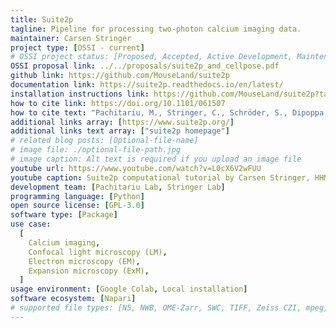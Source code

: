 ```yaml
---
title: Suite2p
tagline: Pipeline for processing two-photon calcium imaging data.
maintainer: Carsen Stringer
project type: [OSSI - current]
# OSSI project status: [Proposed, Accepted, Active Development, Maintenance]
OSSI proposal link: ../../proposals/suite2p_and_cellpose.pdf
github link: https://github.com/MouseLand/suite2p
documentation link: https://suite2p.readthedocs.io/en/latest/
installation instructions link: https://github.com/MouseLand/suite2p?tab=readme-ov-file#local-installation
how to cite link: https://doi.org/10.1101/061507
how to cite text: "Pachitariu, M., Stringer, C., Schröder, S., Dipoppa, M., Rossi, L. F., Carandini, M., & Harris, K. D. (2016). Suite2p: beyond 10,000 neurons with standard two-photon microscopy. BioRxiv, 061507."
additional links array: [https://www.suite2p.org/]
additional links text array: ["suite2p homepage"]
# related blog posts: [Optional-file-name]
# image file: ./optional-file-path.jpg
# image caption: Alt text is required if you upload an image file
youtube url: https://www.youtube.com/watch?v=L0cX6V2wFUU
youtube caption: Suite2p computational tutorial by Carsen Stringer, HHMI Janelia Research Campus
development team: [Pachitariu Lab, Stringer Lab]
programming language: [Python]
open source license: [GPL-3.0]
software type: [Package]
use case:
  [
    Calcium imaging,
    Confocal light microscopy (LM),
    Electron microscopy (EM),
    Expansion microscopy (ExM),
  ]
usage environment: [Google Colab, Local installation]
software ecosystem: [Napari]
# supported file types: [N5, NWB, OME-Zarr, SWC, TIFF, Zeiss CZI, mpeg, avi]
---
```

